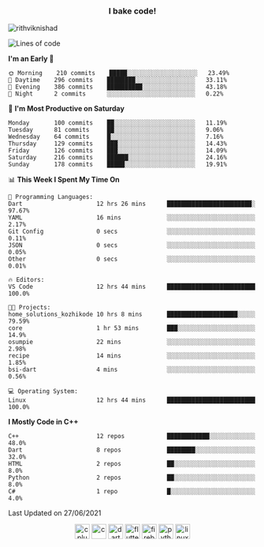<h3 align="center">I bake code!</h3>

<p align="left"> <img src="https://komarev.com/ghpvc/?username=rithviknishad" alt="rithviknishad" /> </p>

<!--START_SECTION:waka-->
![Lines of code](https://img.shields.io/badge/From%20Hello%20World%20I%27ve%20Written-695002%20lines%20of%20code-blue)

**I'm an Early 🐤** 

```text
🌞 Morning    210 commits    █████░░░░░░░░░░░░░░░░░░░░   23.49% 
🌆 Daytime    296 commits    ████████░░░░░░░░░░░░░░░░░   33.11% 
🌃 Evening    386 commits    ██████████░░░░░░░░░░░░░░░   43.18% 
🌙 Night      2 commits      ░░░░░░░░░░░░░░░░░░░░░░░░░   0.22%

```
📅 **I'm Most Productive on Saturday** 

```text
Monday       100 commits    ██░░░░░░░░░░░░░░░░░░░░░░░   11.19% 
Tuesday      81 commits     ██░░░░░░░░░░░░░░░░░░░░░░░   9.06% 
Wednesday    64 commits     █░░░░░░░░░░░░░░░░░░░░░░░░   7.16% 
Thursday     129 commits    ███░░░░░░░░░░░░░░░░░░░░░░   14.43% 
Friday       126 commits    ███░░░░░░░░░░░░░░░░░░░░░░   14.09% 
Saturday     216 commits    ██████░░░░░░░░░░░░░░░░░░░   24.16% 
Sunday       178 commits    █████░░░░░░░░░░░░░░░░░░░░   19.91%

```


📊 **This Week I Spent My Time On** 

```text
💬 Programming Languages: 
Dart                     12 hrs 26 mins      ████████████████████████░   97.67% 
YAML                     16 mins             ░░░░░░░░░░░░░░░░░░░░░░░░░   2.17% 
Git Config               0 secs              ░░░░░░░░░░░░░░░░░░░░░░░░░   0.11% 
JSON                     0 secs              ░░░░░░░░░░░░░░░░░░░░░░░░░   0.05% 
Other                    0 secs              ░░░░░░░░░░░░░░░░░░░░░░░░░   0.01%

🔥 Editors: 
VS Code                  12 hrs 44 mins      █████████████████████████   100.0%

🐱‍💻 Projects: 
home_solutions_kozhikode 10 hrs 8 mins       ████████████████████░░░░░   79.59% 
core                     1 hr 53 mins        ███░░░░░░░░░░░░░░░░░░░░░░   14.9% 
osumpie                  22 mins             ░░░░░░░░░░░░░░░░░░░░░░░░░   2.98% 
recipe                   14 mins             ░░░░░░░░░░░░░░░░░░░░░░░░░   1.85% 
bsi-dart                 4 mins              ░░░░░░░░░░░░░░░░░░░░░░░░░   0.56%

💻 Operating System: 
Linux                    12 hrs 44 mins      █████████████████████████   100.0%

```

**I Mostly Code in C++** 

```text
C++                      12 repos            ████████████░░░░░░░░░░░░░   48.0% 
Dart                     8 repos             ████████░░░░░░░░░░░░░░░░░   32.0% 
HTML                     2 repos             ██░░░░░░░░░░░░░░░░░░░░░░░   8.0% 
Python                   2 repos             ██░░░░░░░░░░░░░░░░░░░░░░░   8.0% 
C#                       1 repo              █░░░░░░░░░░░░░░░░░░░░░░░░   4.0%

```



 Last Updated on 27/06/2021
<!--END_SECTION:waka-->

<p align="center">
  <img src="https://devicons.github.io/devicon/devicon.git/icons/cplusplus/cplusplus-original.svg" alt="cplusplus" width="30" height="30"/>
  <img src="https://devicons.github.io/devicon/devicon.git/icons/c/c-original.svg" alt="c" width="30" height="30"/>
  <img src="https://www.vectorlogo.zone/logos/dartlang/dartlang-icon.svg" alt="dart" width="30" height="30"/>
  <img src="https://www.vectorlogo.zone/logos/flutterio/flutterio-icon.svg" alt="flutter" width="30" height="30"/> 
  <img src="https://www.vectorlogo.zone/logos/firebase/firebase-icon.svg" alt="firebase" width="30" height="30"/> 
  <img src="https://devicons.github.io/devicon/devicon.git/icons/python/python-original.svg" alt="python" width="30" height="30"/> 
  <img src="https://devicons.github.io/devicon/devicon.git/icons/linux/linux-original.svg" alt="linux" width="30" height="30"/> 
</p>
